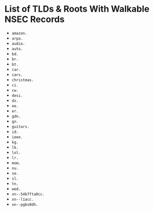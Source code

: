 # List of TLDs & Roots With Walkable NSEC Records

* `amazon.`
* `arpa.`
* `audio.`
* `auto.`
* `bd.`
* `br.`
* `bt.`
* `car.`
* `cars.`
* `christmas.`
* `ci.`
* `cw.`
* `desi.`
* `dz.`
* `ee.`
* `er.`
* `gdn.`
* `gn.`
* `guitars.`
* `id.`
* `ieee.`
* `kg.`
* `lk.`
* `lol.`
* `lr.`
* `mom.`
* `nu.`
* `se.`
* `sl.`
* `tn.`
* `wed.`
* `xn--54b7fta0cc.`
* `xn--l1acc.`
* `xn--pgbs0dh.`
